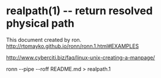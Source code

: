 realpath(1) -- return resolved physical path
=================================

This document created by ron.
http://rtomayko.github.io/ronn/ronn.1.html#EXAMPLES


http://www.cyberciti.biz/faq/linux-unix-creating-a-manpage/

ronn --pipe --roff README.md > realpath.1

